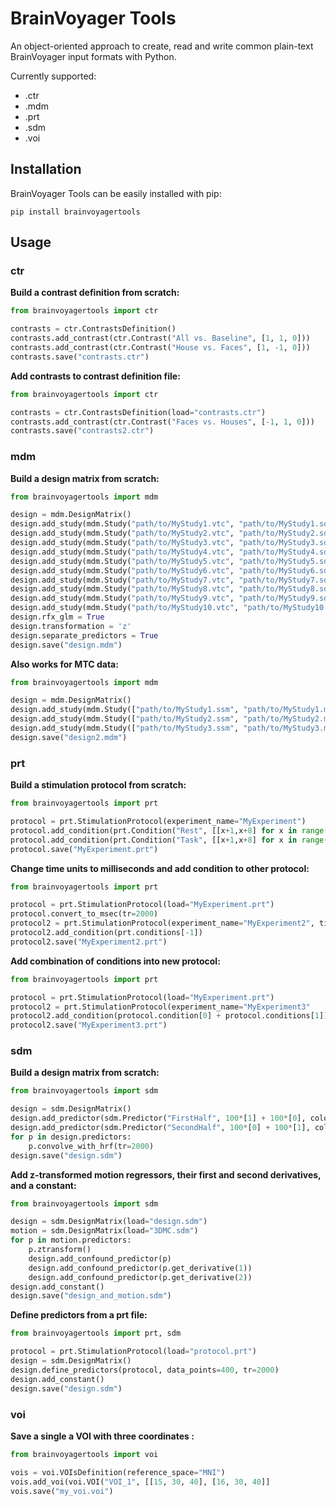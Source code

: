 # BrainVoyager Tools
An object-oriented approach to create, read and write common plain-text BrainVoyager input formats with Python.

Currently supported:
* .ctr
* .mdm
* .prt
* .sdm
* .voi


## Installation
BrainVoyager Tools can be easily installed with pip:
```
pip install brainvoyagertools
```

## Usage
### ctr
**Build a contrast definition from scratch:**
```python
from brainvoyagertools import ctr

contrasts = ctr.ContrastsDefinition()
contrasts.add_contrast(ctr.Contrast("All vs. Baseline", [1, 1, 0]))
contrasts.add_contrast(ctr.Contrast("House vs. Faces", [1, -1, 0]))
contrasts.save("contrasts.ctr")
```

**Add contrasts to contrast definition file:**
```python
from brainvoyagertools import ctr

contrasts = ctr.ContrastsDefinition(load="contrasts.ctr")
contrasts.add_contrast(ctr.Contrast("Faces vs. Houses", [-1, 1, 0]))
contrasts.save("contrasts2.ctr")
```

### mdm
**Build a design matrix from scratch:**
```python
from brainvoyagertools import mdm

design = mdm.DesignMatrix()
design.add_study(mdm.Study("path/to/MyStudy1.vtc", "path/to/MyStudy1.sdm")
design.add_study(mdm.Study("path/to/MyStudy2.vtc", "path/to/MyStudy2.sdm")
design.add_study(mdm.Study("path/to/MyStudy3.vtc", "path/to/MyStudy3.sdm")
design.add_study(mdm.Study("path/to/MyStudy4.vtc", "path/to/MyStudy4.sdm")
design.add_study(mdm.Study("path/to/MyStudy5.vtc", "path/to/MyStudy5.sdm")
design.add_study(mdm.Study("path/to/MyStudy6.vtc", "path/to/MyStudy6.sdm")
design.add_study(mdm.Study("path/to/MyStudy7.vtc", "path/to/MyStudy7.sdm")
design.add_study(mdm.Study("path/to/MyStudy8.vtc", "path/to/MyStudy8.sdm")
design.add_study(mdm.Study("path/to/MyStudy9.vtc", "path/to/MyStudy9.sdm")
design.add_study(mdm.Study("path/to/MyStudy10.vtc", "path/to/MyStudy10.sdm")
design.rfx_glm = True
design.transformation = 'z'
design.separate_predictors = True
design.save("design.mdm")
```

**Also works for MTC data:**
```python
from brainvoyagertools import mdm

design = mdm.DesignMatrix()
design.add_study(mdm.Study(["path/to/MyStudy1.ssm", "path/to/MyStudy1.mtc"], "path/to/MyStudy1.sdm")
design.add_study(mdm.Study(["path/to/MyStudy2.ssm", "path/to/MyStudy2.mtc"], "path/to/MyStudy2.sdm")
design.add_study(mdm.Study(["path/to/MyStudy3.ssm", "path/to/MyStudy3.mtc"], "path/to/MyStudy3.sdm")
design.save("design2.mdm")
```

### prt
**Build a stimulation protocol from scratch:** 
```python
from brainvoyagertools import prt

protocol = prt.StimulationProtocol(experiment_name="MyExperiment")
protocol.add_condition(prt.Condition("Rest", [[x+1,x+8] for x in range(1,80,16], colour=[255,0,0]))
protocol.add_condition(prt.Condition("Task", [[x+1,x+8] for x in range(8,80,16], colour=[0,255,0]))
protocol.save("MyExperiment.prt")
```

**Change time units to milliseconds and add condition to other protocol:**
```python
from brainvoyagertools import prt

protocol = prt.StimulationProtocol(load="MyExperiment.prt")
protocol.convert_to_msec(tr=2000)
protocol2 = prt.StimulationProtocol(experiment_name="MyExperiment2", time_units="msec")
protocol2.add_condition(prt.conditions[-1])
protocol2.save("MyExperiment2.prt")
```

**Add combination of conditions into new protocol:**
```python
from brainvoyagertools import prt

protocol = prt.StimulationProtocol(load="MyExperiment.prt")
protocol2 = prt.StimulationProtocol(experiment_name="MyExperiment3"
protocol2.add_condition(protocol.condition[0] + protocol.conditions[1])
protocol2.save("MyExperiment3.prt")
```

### sdm
**Build a design matrix from scratch:**
```python
from brainvoyagertools import sdm

design = sdm.DesignMatrix()
design.add_predictor(sdm.Predictor("FirstHalf", 100*[1] + 100*[0], colour=[255,0,0]))
design.add_predictor(sdm.Predictor("SecondHalf", 100*[0] + 100*[1], colour=[0,255,0]))
for p in design.predictors:
    p.convolve_with_hrf(tr=2000)
design.save("design.sdm")
```

**Add z-transformed motion regressors, their first and second derivatives, and a constant:**
```python
from brainvoyagertools import sdm

design = sdm.DesignMatrix(load="design.sdm")
motion = sdm.DesignMatrix(load="3DMC.sdm")
for p in motion.predictors:
    p.ztransform()
    design.add_confound_predictor(p)
    design.add_confound_predictor(p.get_derivative(1))
    design.add_confound_predictor(p.get_derivative(2))
design.add_constant()
design.save("design_and_motion.sdm")
```

**Define predictors from a prt file:**
```python
from brainvoyagertools import prt, sdm

protocol = prt.StimulationProtocol(load="protocol.prt")
design = sdm.DesignMatrix()
design.define_predictors(protocol, data_points=400, tr=2000)
design.add_constant()
design.save("design.sdm")
```

### voi
**Save a single a VOI with three coordinates :**
```python
from brainvoyagertools import voi

vois = voi.VOIsDefinition(reference_space="MNI")
vois.add_voi(voi.VOI("VOI_1", [[15, 30, 40], [16, 30, 40]]
vois.save("my_voi.voi")
```
